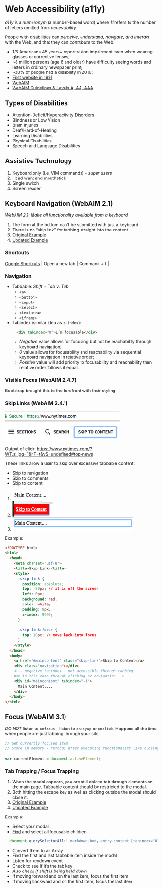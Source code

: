 # Web Accessibility (a11y)

*a11y* is a _numeronym_ (a number-based word) where _11_ refers to the number of letters omitted from _accessibility_.

People with disabilities can *perceive, understand, navigate, and interact* with the Web, and that they can *contribute* to the Web.

* 1/6 Americans 45 years+ report vision impairment even when wearing glasses or corrective lenses;
* ~8 million persons (age 6 and older) have difficulty seeing words and letters in ordinary newspaper print;
* ~20% of people had a disability in 2010;
* [First website in 1991](http://info.cern.ch/hypertext/WWW/TheProject.html)
* [WebAIM](http://webaim.org/)
* [WebAIM Guidelines & Levels A, AA, AAA](http://webaim.org/standards/wcag/)

## Types of Disabilities

* Attention-Deficit/Hyperactivity Disorders
* Blindness or Low Vision
* Brain Injuries
* Deaf/Hard-of-Hearing
* Learning Disabilities
* Physical Disabilities
* Speech and Language Disabilities

## Assistive Technology

1. Keyboard only (i.e. VIM commands) - *super users*
1. Head want and mouthstick
1. Single switch
1. Screen reader

## Keyboard Navigation (WebAIM 2.1)

_WebAIM 2.1: Make all functionality available from a keyboard_

1. The form at the bottom can’t be submitted with just a keyboard.
1. There is no “skip link” for tabbing straight into the content.
1. [Original Example](./learn-a11y/keyboard-navigation/index.html)
1. [Updated Example](./keyboard-navigation/index.html)

### Shortcuts
[Google Shortcuts](https://support.google.com/chromebook/answer/183101?hl=en)
| Open a new tab | Command + t |

### Navigation
* Tabbable: *Shift + Tab* v. *Tab*
  - `<a>`
  - `<button>`
  - `<input>`
  - `<select>`
  - `<textarea>`
  - `<iframe>`
* Tabindex (similar idea as `z-index`):
  ```html
    <div tabindex=“0”>I’m focusable</div>
  ```
  - *Negative* value allows for focusing but not be reachability through keyboard navigation;
  - *0* value allows for focusability and reachability via sequential keyboard navigation in relative order;
  - *Positive* value will add priority to focusability and reachability then relative order follows if equal.

### Visible Focus (WebAIM 2.4.7)
Bootstrap brought this to the forefront with their styling

### Skip Links (WebAIM 2.4.1)

![Skip to navigation example for NYTimes](/assets/skip_links.png)

Output of click: https://www.nytimes.com/?WT.z_jog=1&hF=t&vS=undefined#top-news

These links allow a user to skip over excessive tabbable content:
  * Skip to navigation
  * Skip to comments
  * Skip to content

1. ![Default page displaying main content](/assets/main_content.png)
1. ![Skip to content button highlighted](/assets/skip_to_content.png)
1. ![Main content highlighted after skipping](/assets/main_content_highlighted.png)

Example:
```html
<!DOCTYPE html>
<html>
  <head>
    <meta charset="utf-8">
    <title>Skip Link</title>
    <style>
      .skip-link {
        position: absolute;
        top: -50px; // it is off the screen
        left: 0px;
        background: red;
        color: white;
        padding: 8px;
        z-index: 9999;
      }

      .skip-link:focus {
        top: 10px; // move back into focus
      }
    </style>
  </head>
  <body>
    <a href="#maincontent" class="skip-link">Skip to Content</a>
    <div class="navigation"></div>
    <!-- negative tabindex - not accessible through tabbing
    but in this case through clicking or navigation -->
    <div id="maincontent" tabindex="-1">
      Main Content....
    </div>
  </body>
</html>
```

## Focus (WebAIM 3.1)

*DO NOT* listen to `onfocus` - listen to `onkeyup` or `onclick`.
Happens all the time when people are just tabbing through your site.

```javascript
// Get currently focused item
// Store in memory - refocus after executing functionality like closing methods

var currentElement = document.activeElement;
```

### Tab Trapping / Focus Trapping

1. When the modal appears, you are still able to tab through elements on the main page. Tabbable content should be restricted to the modal.
1. Both hitting the escape key as well as clicking outside the modal should close it.
1. [Original Example](./learn-a11y/focus-control/index.html)
1. [Updated Example](./focus-control/index.html)

Example:
* Select your modal
* [Find](https://github.com/jkup/focusable) and select all focusable children
```JavaScript
  document.querySelectorAll('.markdown-body.entry-content [tabindex="0"], .markdown-body.entry-content a[href]')
```
* Convert them to an Array
* Find the first and last tabbable item inside the modal
* Listen for keydown event
* Check to see if it’s the tab key
* *Also check if shift is being held down*
* If moving forward and on the last item, focus the first item
* If moving backward and on the first item, focus the last item
